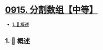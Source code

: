 # [0915. 分割数组【中等】](https://github.com/tnotesjs/TNotes.leetcode/tree/main/notes/0915.%20%E5%88%86%E5%89%B2%E6%95%B0%E7%BB%84%E3%80%90%E4%B8%AD%E7%AD%89%E3%80%91)

<!-- region:toc -->

- [1. 📝 概述](#1--概述)

<!-- endregion:toc -->

## 1. 📝 概述

